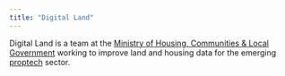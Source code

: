 ```yaml
---
title: "Digital Land"
---
```


<p class="govuk-body-l">Digital Land is a team at the <a href="https://www.gov.uk/government/organisations/ministry-of-housing-communities-and-local-government">Ministry of Housing, Communities & Local Government</a> working to improve land and housing data for the emerging <a href="https://en.wikipedia.org/wiki/PropTech">proptech</a> sector.</p>
